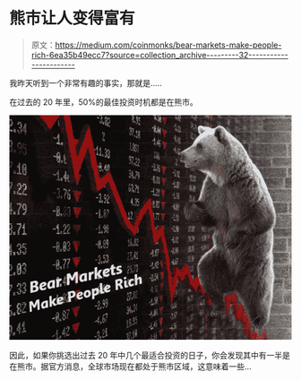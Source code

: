 # 熊市让人变得富有

> 原文：<https://medium.com/coinmonks/bear-markets-make-people-rich-6ea35b49ecc7?source=collection_archive---------32----------------------->

我昨天听到一个非常有趣的事实，那就是…..

在过去的 20 年里，50%的最佳投资时机都是在熊市。

![](img/8a63b35f8b20846505cf4c42383571a6.png)

因此，如果你挑选出过去 20 年中几个最适合投资的日子，你会发现其中有一半是在熊市。据官方消息，全球市场现在都处于熊市区域，这意味着一些…